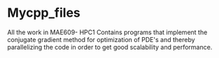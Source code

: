 # Mycpp_files
All the work in MAE609- HPC1
Contains programs that implement the conjugate gradient method for optimization of PDE's and thereby parallelizing the code 
in order to get good scalability and performance.
